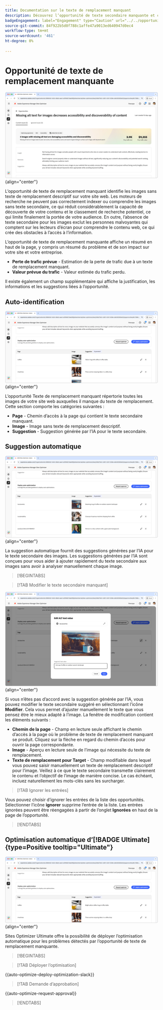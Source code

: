 ```yaml
---
title: Documentation sur le texte de remplacement manquant
description: Découvrez l’opportunité de texte secondaire manquante et comment l’utiliser pour améliorer l’engagement sur votre site web.
badgeEngagement: label="Engagement" type="Caution" url="../../opportunity-types/engagement.md" tooltip="Engagement"
source-git-commit: 84f922b5d0f788c1affe47a9013ed640947d0ec4
workflow-type: tm+mt
source-wordcount: '461'
ht-degree: 0%

---
```



# Opportunité de texte de remplacement manquante

![Opportunité de texte de remplacement manquante](./assets/missing-alt-text/hero.png){align="center"}

L’opportunité de texte de remplacement manquant identifie les images sans texte de remplacement descriptif sur votre site web. Les moteurs de recherche ne peuvent pas correctement indexer ou comprendre les images sans texte secondaire, ce qui réduit considérablement la capacité de découverte de votre contenu et le classement de recherche potentiel, ce qui limite finalement la portée de votre audience. En outre, l’absence de texte secondaire pour les images exclut les personnes malvoyantes qui comptent sur les lecteurs d’écran pour comprendre le contenu web, ce qui crée des obstacles à l’accès à l’information.

L’opportunité de texte de remplacement manquante affiche un résumé en haut de la page, y compris un résumé du problème et de son impact sur votre site et votre entreprise.

* **Perte de trafic prévue** - Estimation de la perte de trafic due à un texte de remplacement manquant.
* **Valeur prévue du trafic** - Valeur estimée du trafic perdu.

Il existe également un champ supplémentaire qui affiche la justification, les informations et les suggestions liées à l’opportunité.

## Auto-identification

![Identification automatique du texte de remplacement manquant](./assets/missing-alt-text/auto-identify.png){align="center"}

L’opportunité Texte de remplacement manquant répertorie toutes les images de votre site web auxquelles il manque du texte de remplacement. Cette section comporte les catégories suivantes :

* **Page** - Chemin d’accès à la page qui contient le texte secondaire manquant.
* **Image** - Image sans texte de remplacement descriptif.
* **Suggestion** - Suggestion générée par l’IA pour le texte secondaire.

## Suggestion automatique

![Suggérer automatiquement le texte de remplacement manquant](./assets/missing-alt-text/auto-suggest.png){align="center"}

La suggestion automatique fournit des suggestions générées par l’IA pour le texte secondaire des images. Les suggestions générées par l’IA sont conçues pour vous aider à ajouter rapidement du texte secondaire aux images sans avoir à analyser manuellement chaque image.

>[!BEGINTABS]

>[!TAB Modifier le texte secondaire manquant]

![Modifier le texte secondaire manquant](./assets/missing-alt-text/edit-alt-text-value.png){align="center"}

Si vous n’êtes pas d’accord avec la suggestion générée par l’IA, vous pouvez modifier le texte secondaire suggéré en sélectionnant l’icône **Modifier**. Cela vous permet d’ajuster manuellement le texte que vous pensez être le mieux adapté à l’image. La fenêtre de modification contient les éléments suivants :

* **Chemin de la page** - Champ en lecture seule affichant le chemin d’accès à la page où le problème de texte de remplacement manquant se produit. Cliquez sur la flèche en regard du chemin d’accès pour ouvrir la page correspondante.
* **Image** - Aperçu en lecture seule de l’image qui nécessite du texte de remplacement.
* **Texte de remplacement pour Target** - Champ modifiable dans lequel vous pouvez saisir manuellement un texte de remplacement descriptif pour l’image. Veillez à ce que le texte secondaire transmette clairement le contenu et l’objectif de l’image de manière concise. Le cas échéant, incluez naturellement les mots-clés sans les surcharger.

>[!TAB Ignorer les entrées]

Vous pouvez choisir d’ignorer les entrées de la liste des opportunités. Sélectionner l’icône **ignorer** supprime l’entrée de la liste. Les entrées ignorées peuvent être réengagées à partir de l’onglet **Ignorées** en haut de la page de l’opportunité.

>[!ENDTABS]

## Optimisation automatique d’[!BADGE Ultimate]{type=Positive tooltip="Ultimate"}


![Optimisation automatique du texte secondaire manquant](./assets/missing-alt-text/auto-optimize.png){align="center"}

Sites Optimizer Ultimate offre la possibilité de déployer l’optimisation automatique pour les problèmes détectés par l’opportunité de texte de remplacement manquante. <!--- TBD-need more in-depth and opportunity specific information here. What does the auto-optimization do?-->

>[!BEGINTABS]

>[!TAB Déployer l’optimisation]

{{auto-optimize-deploy-optimization-slack}}

>[!TAB Demande d’approbation]

{{auto-optimize-request-approval}}

>[!ENDTABS]
